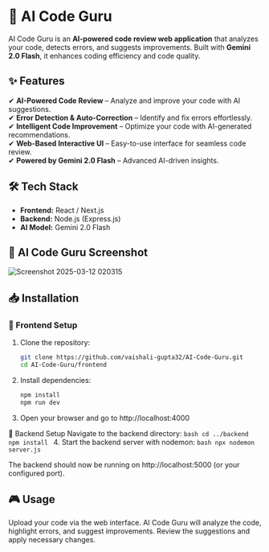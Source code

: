 # 🚀 AI Code Guru  

AI Code Guru is an **AI-powered code review web application** that analyzes your code, detects errors, and suggests improvements. Built with **Gemini 2.0 Flash**, it enhances coding efficiency and code quality.  

## ✨ Features  

✔ **AI-Powered Code Review** – Analyze and improve your code with AI suggestions.  
✔ **Error Detection & Auto-Correction** – Identify and fix errors effortlessly.  
✔ **Intelligent Code Improvement** – Optimize your code with AI-generated recommendations.  
✔ **Web-Based Interactive UI** – Easy-to-use interface for seamless code review.  
✔ **Powered by Gemini 2.0 Flash** – Advanced AI-driven insights.  

## 🛠️ Tech Stack  

- **Frontend:** React / Next.js  
- **Backend:** Node.js (Express.js) 
- **AI Model:** Gemini 2.0 Flash

## 📸 AI Code Guru Screenshot
![Screenshot 2025-03-12 020315](https://github.com/user-attachments/assets/3be959ce-f0a6-42d1-a5b1-aae97aa56373)

## 📥 Installation  

### 🔹 Frontend Setup  

1. Clone the repository:  
   ```bash
   git clone https://github.com/vaishali-gupta32/AI-Code-Guru.git
   cd AI-Code-Guru/frontend
   ```
2. Install dependencies:
   ```bash
   npm install
   npm run dev
    ```
3. Open your browser and go to http://localhost:4000

🔹 Backend Setup
  Navigate to the backend directory:
    ```bash
    cd ../backend
    npm install
    ```
4. Start the backend server with nodemon:
    ```bash
    npx nodemon server.js
    ```

The backend should now be running on http://localhost:5000 (or your configured port).

## 🎮 Usage

Upload your code via the web interface.
AI Code Guru will analyze the code, highlight errors, and suggest improvements.
Review the suggestions and apply necessary changes.

